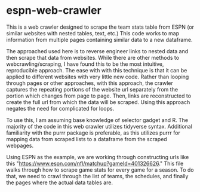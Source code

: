 # espn-web-crawler
This is a web crawler designed to scrape the team stats table from ESPN (or similar websites with nested tables, text, etc.) This code works to map information from multiple pages containing similar data to a new dataframe. 

The approached used here is to reverse engineer links to nested data and then scrape that data from websites. While there are other methods to webcrawling/scraping, I have found this to be the most intuitive, reproducible approach. The ease with with this technique is that it can be applied to different websites with very little new code. Rather than looping through pages or other approaches, with this approach, the crawler captures the repeating portions of the website url separately from the portion which changes from page to page. Then, links are reconstructed to create the full url from which the data will be scraped. Using this approach negates the need for complicated for loops. 

To use this, I am assuming base knowledge of selector gadget and R. The majority of the code in this web crawler utilizes tidyverse syntax. 
Additional familiarity with the purrr package is preferable, as this utilizes purrr for mapping data from scraped lists to a dataframe from the scraped webpages. 

Using ESPN as the example, we are working through constructing urls like this "https://www.espn.com/nfl/matchup?gameId=401326626." This file walks through how to scrape game stats for every game for a season. To do that, we need to crawl through the list of teams, the schedules, and finally the pages where the actual data tables are.
